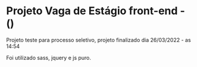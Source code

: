 # Projeto Vaga de Estágio front-end - ()
Projeto teste para processo seletivo, projeto finalizado dia 26/03/2022 - as 14:54

Foi utilizado sass, jquery e js puro.

